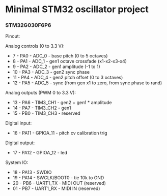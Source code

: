 # Minimal STM32 oscillator project

### STM32G030F6P6

Pinout:

Analog controls (0 to 3.3 V):

-  7 - PA0 - ADC_0 - base pitch (0 to 5 octaves)
-  8 - PA1 - ADC_1 - gen1 octave crossfade (x1-x2-x3-x4)
-  9 - PA2 - ADC_2 - gen1 amplitude (-1 to 1)
- 10 - PA3 - ADC_3 - gen2 sync phase
- 11 - PA4 - ADC_4 - gen2 pitch offset (0 to 3 octaves)
- 12 - PA5 - ADC_5 - sync (from gen x1 to zero, from sync phase to rand)

Analog outputs (PWM 0 to 3.3 V):

- 13 - PA6 - TIM3_CH1 - gen2 + gen1 * amplitude
- 14 - PA7 - TIM3_CH2 - gen1
- 15 - PB0 - TIM3_CH3 - reserved

Digital input:

- 16 - PA11 - GPIOA_11 - pitch cv calibration trig

Digital output:

- 17 - PA12 - GPIOA_12 - led

System IO:

- 18 - PA13 - SWDIO
- 19 - PA14 - SWCLK/BOOT0 - tie 10k to GND
- 20 - PB6 - UART1_TX - MIDI OUT (reserved)
- 01 - PB7 - UART1_RX - MIDI IN (reserved)

